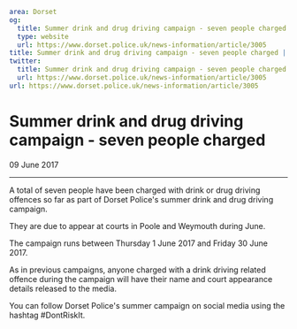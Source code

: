 ```yaml
area: Dorset
og:
  title: Summer drink and drug driving campaign - seven people charged
  type: website
  url: https://www.dorset.police.uk/news-information/article/3005
title: Summer drink and drug driving campaign - seven people charged |
twitter:
  title: Summer drink and drug driving campaign - seven people charged
  url: https://www.dorset.police.uk/news-information/article/3005
url: https://www.dorset.police.uk/news-information/article/3005
```

# Summer drink and drug driving campaign - seven people charged

09 June 2017

* * *

A total of seven people have been charged with drink or drug driving offences so far as part of Dorset Police's summer drink and drug driving campaign.

They are due to appear at courts in Poole and Weymouth during June.

The campaign runs between Thursday 1 June 2017 and Friday 30 June 2017.

As in previous campaigns, anyone charged with a drink driving related offence during the campaign will have their name and court appearance details released to the media.

You can follow Dorset Police's summer campaign on social media using the hashtag #DontRiskIt.
